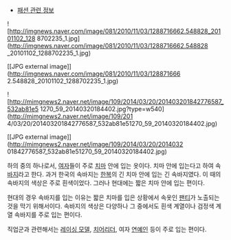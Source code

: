   * [패션 관련 정보](%ED%8C%A8%EC%85%98%20%EA%B4%80%EB%A0%A8%20%EC%A0%95%EB%B3%B4.md)  

![http://imgnews.naver.com/image/081/2010/11/03/1288716662.548828_20101102_128
8702235_1.jpg](http://imgnews.naver.com/image/081/2010/11/03/1288716662.548828
_20101102_1288702235_1.jpg)

[[JPG external image]](http://imgnews.naver.com/image/081/2010/11/03/128871666
2.548828_20101102_1288702235_1.jpg)

![http://mimgnews2.naver.net/image/109/2014/03/20/201403201842776587_532ab81e5
1270_59_20140320184402.jpg?type=w540](http://mimgnews2.naver.net/image/109/201
4/03/20/201403201842776587_532ab81e51270_59_20140320184402.jpg)

[[JPG external image]](http://mimgnews2.naver.net/image/109/2014/03/20/2014032
01842776587_532ab81e51270_59_20140320184402.jpg)

하의 중의 하나로서, [여자](%EC%97%AC%EC%9E%90.md)들이 주로 [치마](%EC%B9%98%EB%A7%88.md)
안에 입는 옷이다. 치마 안에 입는다고 하여 속[바지](%EB%B0%94%EC%A7%80.md)라고 한다. 과거 한국의 속바지는
[한복](%ED%95%9C%EB%B3%B5.md)의 긴 치마 안에 입는 긴 속바지였다. 이 때의 속바지의 색상은 주로 흰색이었다.
그러나 현대에는 짧은 치마 안에 입는 편이다.

현대의 경우 속바지를 입는 이유는 짧은 치마를 입은 상황에서 속옷인 [팬티](%ED%8C%AC%ED%8B%B0.md)가 노출되는 것을
막기 위해서이다. 속바지의 색상은 다양하나 그 중에서도 흰색 계열이나 검정색 계열 속바지를 주로 입는 편이다.

직업군과 관련해서는 [레이싱 모델](%EB%A0%88%EC%9D%B4%EC%8B%B1%20%EB%AA%A8%EB%8D%B8.md),
[치어리더](%EC%B9%98%EC%96%B4%EB%A6%AC%EB%8D%94.md), 여자
[연예인](%EC%97%B0%EC%98%88%EC%9D%B8.md) 등이 주로 입는 편이다.

